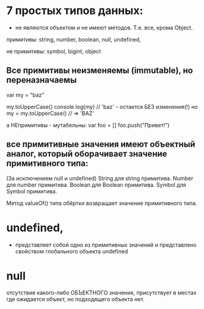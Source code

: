 # 7 простых типов данных: 
- не являются объектом и не имеют методов. Т.е. все, крома Object.

примитивы:
string, 
number, 
boolean, 
null, 
undefined, 

не примитивы:
symbol,
bigint,
object



## Все примитивы неизменяемы (immutable), но переназначаемы
var my = "baz"

my.toUpperCase()
console.log(my)               // 'baz' - остается БЕЗ изменения(!)
но
my = my.toUpperCase()       // => 'BAZ'

а НЕпримитивы - мутабельны:
var foo = []
foo.push("Привет!")



## все примитивные значения имеют объектный аналог, который оборачивает значение примитивного типа:
(За исключением null и undefined)
String для string примитива.
Number для number примитива.
Boolean для Boolean примитива.
Symbol для Symbol примитива.

Метод valueOf() типа обёртки возвращает значение примитивного типа.



#  undefined, 
- представляет собой одно из примитивных значений и представлено свойством глобального объекта undefined


# null 
отсутствие какого-либо ОБЪЕКТНОГО значения,
присутствует в местах где ожидается объект, но подходящего объекта нет.











